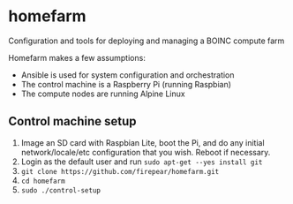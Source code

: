 # homefarm
Configuration and tools for deploying and managing a BOINC compute farm

Homefarm makes a few assumptions:

* Ansible is used for system configuration and orchestration
* The control machine is a Raspberry Pi (running Raspbian)
* The compute nodes are running Alpine Linux

## Control machine setup

1. Image an SD card with Raspbian Lite, boot the Pi, and do any initial network/locale/etc configuration that you wish. Reboot if necessary.
1. Login as the default user and run `sudo apt-get --yes install git`
1. `git clone https://github.com/firepear/homefarm.git`
1. `cd homefarm`
1. `sudo ./control-setup`
